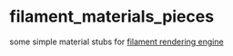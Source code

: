 # filament_materials_pieces
some simple material stubs for [filament rendering engine](https://google.github.io/filament/)
